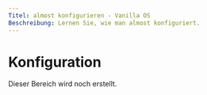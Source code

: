 ```yaml
---
Titel: almost konfigurieren - Vanilla OS
Beschreibung: Lernen Sie, wie man almost konfiguriert.
---
```


# Konfiguration

Dieser Bereich wird noch erstellt.
